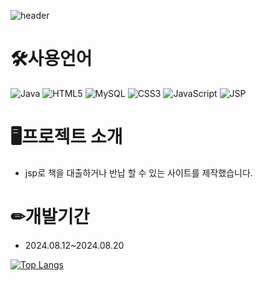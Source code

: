 ![header](https://capsule-render.vercel.app/api?type=waving&color=auto&height=300&section=header&text=BookHouse%20&fontSize=90)


# 🛠사용언어


![Java](https://img.shields.io/badge/java-%23ED8B00.svg?style=for-the-badge&logo=openjdk&logoColor=white)
![HTML5](https://img.shields.io/badge/html5-%23E34F26.svg?style=for-the-badge&logo=html5&logoColor=white)
![MySQL](https://img.shields.io/badge/mysql-4479A1.svg?style=for-the-badge&logo=mysql&logoColor=white)
![CSS3](https://img.shields.io/badge/css3-%231572B6.svg?style=for-the-badge&logo=css3&logoColor=white)
![JavaScript](https://img.shields.io/badge/javascript-%23323330.svg?style=for-the-badge&logo=javascript&logoColor=%23F7DF1E)
![JSP](https://img.shields.io/badge/JSP-%23E34F26.svg?style=for-the-badge&logo=JSP&logoColor=white)


# 🖥프로젝트 소개
- jsp로 책을 대출하거나 반납 할 수 있는 사이트를 제작했습니다.


# ✏개발기간 
- 2024.08.12~2024.08.20


[![Top Langs](https://github-readme-stats.vercel.app/api/top-langs/?username=ycs-202007071)](https://github.com/anuraghazra/github-readme-stats)
